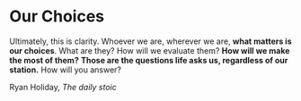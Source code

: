 # Our Choices

Ultimately, this is clarity. Whoever we are, wherever we are, **what matters is our choices**.
What are they? How will we evaluate them?
**How will we make the most of them?**
**Those are the questions life asks us, regardless of our station.**
How will you answer?


Ryan Holiday, _The daily stoic_